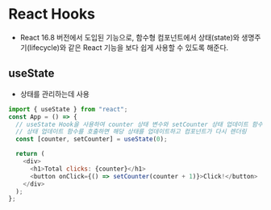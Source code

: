 # React Hooks

- React 16.8 버전에서 도입된 기능으로, 함수형 컴포넌트에서 상태(state)와 생명주기(lifecycle)와 같은 React 기능을 보다 쉽게 사용할 수 있도록 해준다.

## useState

- 상태를 관리하는데 사용

```js
import { useState } from "react";
const App = () => {
  // useState Hook을 사용하여 counter 상태 변수와 setCounter 상태 업데이트 함수를 생성
  // 상태 업데이트 함수를 호출하면 해당 상태를 업데이트하고 컴포넌트가 다시 렌더링
  const [counter, setCounter] = useState(0);

  return (
    <div>
      <h1>Total clicks: {counter}</h1>
      <button onClick={() => setCounter(counter + 1)}>Click!</button>
    </div>
  );
};
```
